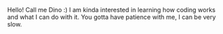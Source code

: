 Hello! Call me Dino :)
I am kinda interested in learning how coding works and what I can do with it.
You gotta have patience with me, I can be very slow.

<!---
HonerarySimp/HonerarySimp is a ✨ special ✨ repository because its `README.md` (this file) appears on your GitHub profile.
You can click the Preview link to take a look at your changes.
--->
